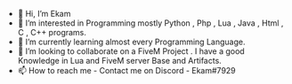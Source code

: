 - 👋 Hi, I’m Ekam
- 👀 I’m interested in Programming mostly Python , Php , Lua , Java , Html , C , C++ programs.
- 🌱 I’m currently learning almost every Programming Language.
- 💞️ I’m looking to collaborate on a FiveM Project . I have a good Knowledge in Lua and FiveM server Base and Artifacts.
- 📫 How to reach me - Contact me on Discord - Ekam#7929 

